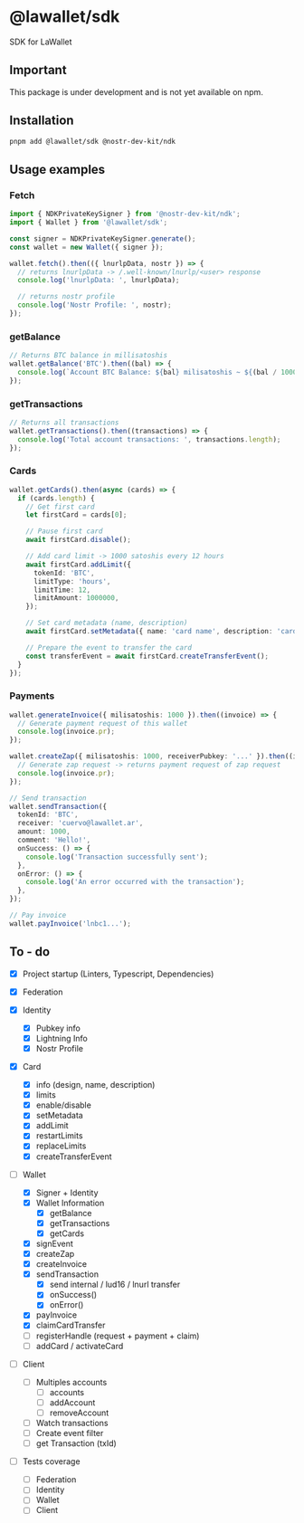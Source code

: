# @lawallet/sdk

SDK for LaWallet

## Important

This package is under development and is not yet available on npm.

## Installation

```bash
pnpm add @lawallet/sdk @nostr-dev-kit/ndk
```

## Usage examples

### Fetch

```ts
import { NDKPrivateKeySigner } from '@nostr-dev-kit/ndk';
import { Wallet } from '@lawallet/sdk';

const signer = NDKPrivateKeySigner.generate();
const wallet = new Wallet({ signer });

wallet.fetch().then(({ lnurlpData, nostr }) => {
  // returns lnurlpData -> /.well-known/lnurlp/<user> response
  console.log('lnurlpData: ', lnurlpData);

  // returns nostr profile
  console.log('Nostr Profile: ', nostr);
});
```

### getBalance

```ts
// Returns BTC balance in millisatoshis
wallet.getBalance('BTC').then((bal) => {
  console.log(`Account BTC Balance: ${bal} milisatoshis ~ ${(bal / 100000000).toFixed(8)} BTC`);
});
```

### getTransactions

```ts
// Returns all transactions
wallet.getTransactions().then((transactions) => {
  console.log('Total account transactions: ', transactions.length);
});
```

### Cards

```ts
wallet.getCards().then(async (cards) => {
  if (cards.length) {
    // Get first card
    let firstCard = cards[0];

    // Pause first card
    await firstCard.disable();

    // Add card limit -> 1000 satoshis every 12 hours
    await firstCard.addLimit({
      tokenId: 'BTC',
      limitType: 'hours',
      limitTime: 12,
      limitAmount: 1000000,
    });

    // Set card metadata (name, description)
    await firstCard.setMetadata({ name: 'card name', description: 'card description' });

    // Prepare the event to transfer the card
    const transferEvent = await firstCard.createTransferEvent();
  }
});
```

### Payments

```ts
wallet.generateInvoice({ milisatoshis: 1000 }).then((invoice) => {
  // Generate payment request of this wallet
  console.log(invoice.pr);
});

wallet.createZap({ milisatoshis: 1000, receiverPubkey: '...' }).then((invoice) => {
  // Generate zap request -> returns payment request of zap request
  console.log(invoice.pr);
});

// Send transaction
wallet.sendTransaction({
  tokenId: 'BTC',
  receiver: 'cuervo@lawallet.ar',
  amount: 1000,
  comment: 'Hello!',
  onSuccess: () => {
    console.log('Transaction successfully sent');
  },
  onError: () => {
    console.log('An error occurred with the transaction');
  },
});

// Pay invoice
wallet.payInvoice('lnbc1...');
```

## To - do

- [x] Project startup (Linters, Typescript, Dependencies)
- [x] Federation
- [x] Identity
  - [x] Pubkey info
  - [x] Lightning Info
  - [x] Nostr Profile
- [x] Card
  - [x] info (design, name, description)
  - [x] limits
  - [x] enable/disable
  - [x] setMetadata
  - [x] addLimit
  - [x] restartLimits
  - [x] replaceLimits
  - [x] createTransferEvent
- [ ] Wallet
  - [x] Signer + Identity
  - [x] Wallet Information
    - [x] getBalance
    - [x] getTransactions
    - [x] getCards
  - [x] signEvent
  - [x] createZap
  - [x] createInvoice
  - [x] sendTransaction
    - [x] send internal / lud16 / lnurl transfer
    - [x] onSuccess()
    - [x] onError()
  - [x] payInvoice
  - [x] claimCardTransfer
  - [ ] registerHandle (request + payment + claim)
  - [ ] addCard / activateCard
- [ ] Client

  - [ ] Multiples accounts
    - [ ] accounts
    - [ ] addAccount
    - [ ] removeAccount
  - [ ] Watch transactions
  - [ ] Create event filter
  - [ ] get Transaction (txId)

- [ ] Tests coverage
  - [ ] Federation
  - [ ] Identity
  - [ ] Wallet
  - [ ] Client
